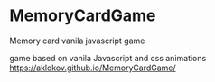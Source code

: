 # MemoryCardGame
Memory card vanila javascript game

game based on vanila Javascript and css animations
https://aklokov.github.io/MemoryCardGame/ 

